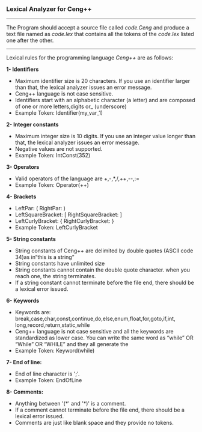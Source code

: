 
### Lexical Analyzer for Ceng++

------------
The Program should accept a source file called *code.Ceng* and produce a text file named as *code.lex* that contains all the tokens of the *code.lex*  listed one after the other.

------------
Lexical rules for the programming language *Ceng++* are as follows:

**1- Identifiers**
- Maximum identifier size is 20 characters. If you use an identifier larger than that, the lexical analyzer issues an error message.
- Ceng++ language is not case sensitive.
- Identifiers start with an alphabetic character (a letter) and are composed of one or more letters,digits or_ (underscore)
- Example Token: Identifier(my_var_1)

**2- Integer constants**
- Maximum integer size is 10 digits. If you use an integer value longer than that, the lexical analyzer issues an error message.
- Negative values are not supported.
- Example Token: IntConst(352) 

**3- Operators**
- Valid operators of the language are +,-,*,/,++,--,:=
- Example Token: Operator(++) 

**4- Brackets**
- LeftPar: ( RightPar: )
- LeftSquareBracket: [ RightSquareBracket: ]
- LeftCurlyBracket: { RightCurlyBracket: }
- Example Token: LeftCurlyBracket

**5- String constants**
- String constants of Ceng++ are delimited by double quotes (ASCII code 34)as in“this is a string”
- String constants have unlimited size
- String constants cannot contain the double quote character. when you reach one, the string terminates.
- If a string constant cannot terminate before the file end, there should be a lexical error issued.

**6- Keywords**
- Keywords are: break,case,char,const,continue,do,else,enum,float,for,goto,if,int, long,record,return,static,while
- Ceng++ language is not case sensitive and all the keywords are standardized as lower case. You can write the same word as “while” OR “While” OR “WHILE” and they all generate the
- Example Token: Keyword(while)

**7- End of line:**
- End of line character is ';'.
- Example Token: EndOfLine

**8- Comments:** 
- Anything between '(\*' and '\*)' is a comment.
- If a comment cannot terminate before the file end, there should be a lexical error issued.
- Comments are just like blank space and they provide no tokens.
